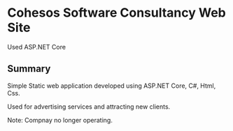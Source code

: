 # Cohesos Software Consultancy Web Site

Used ASP.NET Core

## Summary

Simple Static web application developed using ASP.NET Core, C#, Html, Css.

Used for advertising services and attracting new clients.

Note: Compnay no longer operating.
